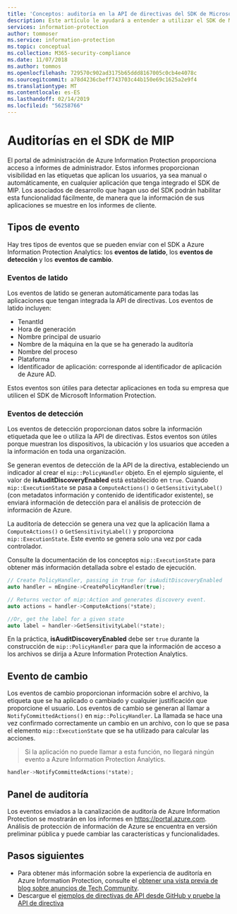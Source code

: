 ```yaml
---
title: 'Conceptos: auditoría en la API de directivas del SDK de Microsoft Information Protection'
description: Este artículo le ayudará a entender a utilizar el SDK de Microsoft Information Protection para enviar eventos de auditoría de la API de directivas a Azure Information Protection Analytics.
services: information-protection
author: tommoser
ms.service: information-protection
ms.topic: conceptual
ms.collection: M365-security-compliance
ms.date: 11/07/2018
ms.author: tommos
ms.openlocfilehash: 729570c902ad3175b65ddd8167005c0cb4e4078c
ms.sourcegitcommit: a78d4236cbeff743703c44b150e69c1625a2e9f4
ms.translationtype: MT
ms.contentlocale: es-ES
ms.lasthandoff: 02/14/2019
ms.locfileid: "56258766"
---
```

# <a name="auditing-in-the-mip-sdk"></a>Auditorías en el SDK de MIP

El portal de administración de Azure Information Protection proporciona acceso a informes de administrador. Estos informes proporcionan visibilidad en las etiquetas que aplican los usuarios, ya sea manual o automáticamente, en cualquier aplicación que tenga integrado el SDK de MIP. Los asociados de desarrollo que hagan uso del SDK podrán habilitar esta funcionalidad fácilmente, de manera que la información de sus aplicaciones se muestre en los informes de cliente.

## <a name="event-types"></a>Tipos de evento

Hay tres tipos de eventos que se pueden enviar con el SDK a Azure Information Protection Analytics: los **eventos de latido**, los **eventos de detección** y los **eventos de cambio**.

### <a name="heartbeat-events"></a>Eventos de latido

Los eventos de latido se generan automáticamente para todas las aplicaciones que tengan integrada la API de directivas. Los eventos de latido incluyen:

* TenantId
* Hora de generación
* Nombre principal de usuario
* Nombre de la máquina en la que se ha generado la auditoría
* Nombre del proceso
* Plataforma
* Identificador de aplicación: corresponde al identificador de aplicación de Azure AD.

Estos eventos son útiles para detectar aplicaciones en toda su empresa que utilicen el SDK de Microsoft Information Protection.

### <a name="discovery-events"></a>Eventos de detección

Los eventos de detección proporcionan datos sobre la información etiquetada que lee o utiliza la API de directivas. Estos eventos son útiles porque muestran los dispositivos, la ubicación y los usuarios que acceden a la información en toda una organización.

Se generan eventos de detección de la API de la directiva, estableciendo un indicador al crear el `mip::PolicyHandler` objeto. En el ejemplo siguiente, el valor de **isAuditDiscoveryEnabled** está establecido en `true`. Cuando `mip::ExecutionState` se pasa a `ComputeActions()` o `GetSensitivityLabel()` (con metadatos información y contenido de identificador existente), se enviará información de detección para el análisis de protección de información de Azure.

La auditoría de detección se genera una vez que la aplicación llama a `ComputeActions()` o `GetSensitivityLabel()` y proporciona `mip::ExecutionState`. Este evento se genera solo una vez por cada controlador.

Consulte la documentación de los conceptos `mip::ExecutionState` para obtener más información detallada sobre el estado de ejecución.

```cpp
// Create PolicyHandler, passing in true for isAuditDiscoveryEnabled
auto handler = mEngine->CreatePolicyHandler(true);

// Returns vector of mip::Action and generates discovery event.
auto actions = handler->ComputeActions(*state);

//Or, get the label for a given state
auto label = handler->GetSensitivityLabel(*state);
```

En la práctica, **isAuditDiscoveryEnabled** debe ser `true` durante la construcción de `mip::PolicyHandler` para que la información de acceso a los archivos se dirija a Azure Information Protection Analytics.

## <a name="change-event"></a>Evento de cambio

Los eventos de cambio proporcionan información sobre el archivo, la etiqueta que se ha aplicado o cambiado y cualquier justificación que proporcione el usuario. Los eventos de cambio se generan al llamar a `NotifyCommittedActions()` en `mip::PolicyHandler`. La llamada se hace una vez confirmado correctamente un cambio en un archivo, con lo que se pasa el elemento `mip::ExecutionState` que se ha utilizado para calcular las acciones.

> Si la aplicación no puede llamar a esta función, no llegará ningún evento a Azure Information Protection Analytics.

```cpp
handler->NotifyCommittedActions(*state);
```

## <a name="audit-dashboard"></a>Panel de auditoría

Los eventos enviados a la canalización de auditoría de Azure Information Protection se mostrarán en los informes en https://portal.azure.com. Análisis de protección de información de Azure se encuentra en versión preliminar pública y puede cambiar las características y funcionalidades.

## <a name="next-steps"></a>Pasos siguientes

- Para obtener más información sobre la experiencia de auditoría en Azure Information Protection, consulte el [obtener una vista previa de blog sobre anuncios de Tech Community](https://techcommunity.microsoft.com/t5/Azure-Information-Protection/Data-discovery-reporting-and-analytics-for-all-your-data-with/ba-p/253854).
- Descargue el [ejemplos de directivas de API desde GitHub y pruebe la API de directiva](https://azure.microsoft.com/resources/samples/?sort=0&term=mipsdk+policyapi)


